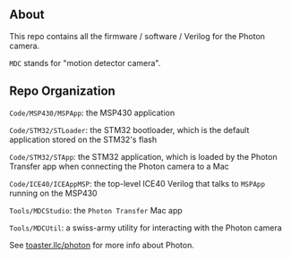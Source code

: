 ## About

This repo contains all the firmware / software / Verilog for the Photon camera.

`MDC` stands for "motion detector camera".

## Repo Organization

`Code/MSP430/MSPApp`: the MSP430 application

`Code/STM32/STLoader`: the STM32 bootloader, which is the default application stored on the STM32's flash

`Code/STM32/STApp`: the STM32 application, which is loaded by the Photon Transfer app when connecting the Photon camera to a Mac

`Code/ICE40/ICEAppMSP`: the top-level ICE40 Verilog that talks to `MSPApp` running on the MSP430

`Tools/MDCStudio`: the `Photon Transfer` Mac app

`Tools/MDCUtil`: a swiss-army utility for interacting with the Photon camera

See [toaster.llc/photon](https://toaster.llc/photon) for more info about Photon.
